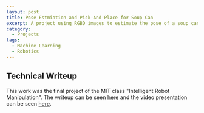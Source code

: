 ```yaml
---
layout: post
title: Pose Estmiation and Pick-And-Place for Soup Can
excerpt: A project using RGBD images to estimate the pose of a soup can and non-linear optimization to execute a pick-and-place maneuver. <br><br>
category:
  - Projects
tags:
  - Machine Learning
  - Robotics
---
```


## Technical Writeup

This work was the final project of the MIT class "Intelligent Robot Manipulation".  The writeup can be seen [here](https://alexcuellar.github.io/assets/pdfs/Manipulation_Writeup.pdf) and the video presentation can be seen [here](https://youtu.be/5_PvdaBFkl0).

